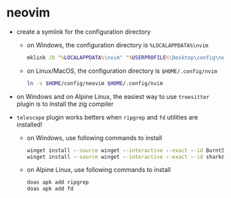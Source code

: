 # neovim

- create a symlink for the configuration directory

  - on Windows, the configuration directory is `%LOCALAPPDATA%\nvim`

    ```bat
    mklink /D "%LOCALAPPDATA%\nvim" "%USERPROFILE%\Desktop\config\neovim"
    ```

  - on Linux/MacOS, the configuration directory is `$HOME/.config/nvim`
    ```sh
    ln -s $HOME/config/neovim $HOME/.config/nvim
    ```

- on Windows and on Alpine Linux, the easiest way to use `treesitter` plugin is to install the zig compiler

- `telescope` plugin works betters when `ripgrep` and `fd` utilities are installed!
  - on Windows, use following commands to install
    ```bat
    winget install --source winget --interactive --exact --id BurntSushi.ripgrep.MSVC
    winget install --source winget --interactive --exact --id sharkdp.fd
    ```
  - on Alpine Linux, use following commands to install
    ```bat
    doas apk add ripgrep
    doas apk add fd
    ```
